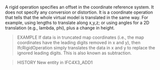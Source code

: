 A rigid operation specifies an offset in the coordinate reference system. It does not specify any conversion or distortion. It is a coordinate operation that tells that the whole virtual model is translated in the same way. For example, using lengths to translate along x,y,z; or using angles for a 2D translation (e.g., lambda, phi), plus a change in height.

>EXAMPLE If data is in truncated map coordinates (i.e., the map coordinates have the leading digits removed in x and y), then IfcRigidOperation simply translates the data in x and y to replace the ignored leading digits. This is also known as subtraction.

>HISTORY New entity in IFC4X3_ADD1

